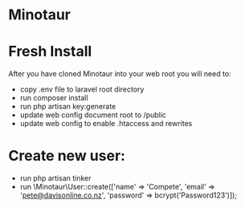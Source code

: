 ﻿# Minotaur

# Fresh Install
After you have cloned Minotaur into your web root you will need to:
- copy .env file to laravel root directory
- run composer install
- run php artisan key:generate
- update web config document root to /public
- update web config to enable .htaccess and rewrites

# Create new user:
- run php artisan tinker
- run \Minotaur\User::create(['name' => 'Compete', 'email' => 'pete@davisonline.co.nz', 'password' => bcrypt('Password123')]);
